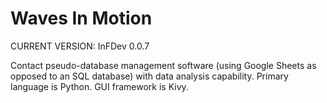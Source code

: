 # Waves In Motion

CURRENT VERSION: InFDev 0.0.7

Contact pseudo-database management software (using Google Sheets as opposed to an SQL database) with data analysis capability.  Primary language is Python.  GUI framework is Kivy.
